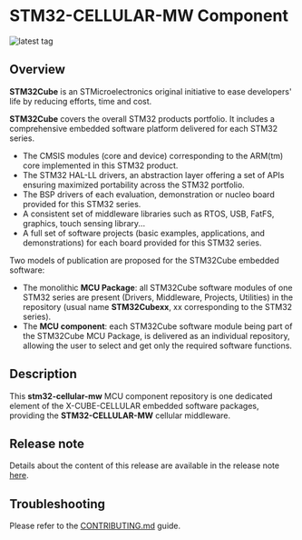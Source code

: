 # STM32-CELLULAR-MW Component

![latest tag](https://img.shields.io/github/v/tag/STMicroelectronics/stm32-cellular-mw.svg?color=brightgreen)

## Overview

**STM32Cube** is an STMicroelectronics original initiative to ease developers' life by reducing efforts, time and cost.

**STM32Cube** covers the overall STM32 products portfolio. It includes a comprehensive embedded software platform delivered for each STM32 series.
   * The CMSIS modules (core and device) corresponding to the ARM(tm) core implemented in this STM32 product.
   * The STM32 HAL-LL drivers, an abstraction layer offering a set of APIs ensuring maximized portability across the STM32 portfolio.
   * The BSP drivers of each evaluation, demonstration or nucleo board provided for this STM32 series.
   * A consistent set of middleware libraries such as RTOS, USB, FatFS, graphics, touch sensing library...
   * A full set of software projects (basic examples, applications, and demonstrations) for each board provided for this STM32 series.

Two models of publication are proposed for the STM32Cube embedded software:
   * The monolithic **MCU Package**: all STM32Cube software modules of one STM32 series are present (Drivers, Middleware, Projects, Utilities) in the repository (usual name **STM32Cubexx**, xx corresponding to the STM32 series).
   * The **MCU component**: each STM32Cube software module being part of the STM32Cube MCU Package, is delivered as an individual repository, allowing the user to select and get only the required software functions.

## Description

This **stm32-cellular-mw** MCU component repository is one dedicated element of the X-CUBE-CELLULAR embedded software packages, providing the **STM32-CELLULAR-MW** cellular middleware.

## Release note

Details about the content of this release are available in the release note [here](https://htmlpreview.github.io/?https://github.com/STMicroelectronics/stm32-cellular-mw/blob/main/Release_Notes.html).

## Troubleshooting

Please refer to the [CONTRIBUTING.md](CONTRIBUTING.md) guide.

